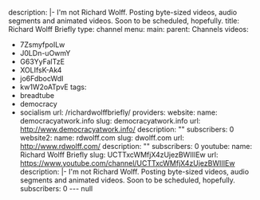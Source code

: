 description: |-
  I'm not Richard Wolff.
  Posting byte-sized videos, audio segments and animated videos. Soon to be scheduled, hopefully.
title: Richard Wolff Briefly
type: channel
menu:
  main:
    parent: Channels
videos:
- 7ZsmyfpoILw
- J0LDn-uOwmY
- G63YyFalTzE
- XOLIfsK-Ak4
- jo6FdbocWdI
- kw1W2oATpvE
tags:
- breadtube
- democracy
- socialism
url: /richardwolffbriefly/
providers:
  website:
    name: democracyatwork.info
    slug: democracyatwork.info
    url: http://www.democracyatwork.info/
    description: ""
    subscribers: 0
  website2:
    name: rdwolff.com
    slug: dwolff.com
    url: http://www.rdwolff.com/
    description: ""
    subscribers: 0
  youtube:
    name: Richard Wolff Briefly
    slug: UCTTxcWMfjX4zUjezBWIIIEw
    url: https://www.youtube.com/channel/UCTTxcWMfjX4zUjezBWIIIEw
    description: |-
      I'm not Richard Wolff.
      Posting byte-sized videos, audio segments and animated videos. Soon to be scheduled, hopefully.
    subscribers: 0
--- null
